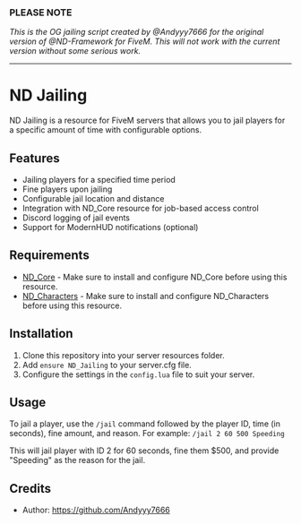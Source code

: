 ### PLEASE NOTE

*This is the OG jailing script created by @Andyyy7666 for the original version of @ND-Framework for FiveM. This will not work with the current version without some serious work.*

---
# ND Jailing

ND Jailing is a resource for FiveM servers that allows you to jail players for a specific amount of time with configurable options.

## Features

- Jailing players for a specified time period
- Fine players upon jailing
- Configurable jail location and distance
- Integration with ND_Core resource for job-based access control
- Discord logging of jail events
- Support for ModernHUD notifications (optional)

## Requirements

- [ND_Core](https://github.com/ND-Framework/ND_Core) - Make sure to install and configure ND_Core before using this resource.
- [ND_Characters](https://github.com/ND-Framework/ND_Characters) - Make sure to install and configure ND_Characters before using this resource.

## Installation

1. Clone this repository into your server resources folder.
2. Add `ensure ND_Jailing` to your server.cfg file.
3. Configure the settings in the `config.lua` file to suit your server.

## Usage

To jail a player, use the `/jail` command followed by the player ID, time (in seconds), fine amount, and reason. For example:
`/jail 2 60 500 Speeding`

This will jail player with ID 2 for 60 seconds, fine them $500, and provide "Speeding" as the reason for the jail.

## Credits

- Author: https://github.com/Andyyy7666
